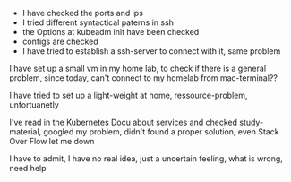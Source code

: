 - I have checked the ports and ips
- I tried different syntactical paterns in ssh
- the Options at kubeadm init have been checked
- configs are checked
- I have tried to establish a ssh-server to connect with it, same problem

I have set up a small vm in my home lab, to check if there is a general problem, since today, can't connect to my homelab from mac-terminal??

I have tried to set up a light-weight at home, ressource-problem, unfortuanetly

I've read in the Kubernetes Docu about services and checked study-material, googled my problem, didn't found a proper solution, even Stack Over Flow let me down

I have to admit, I have no real idea, just a uncertain feeling, what is wrong, need help